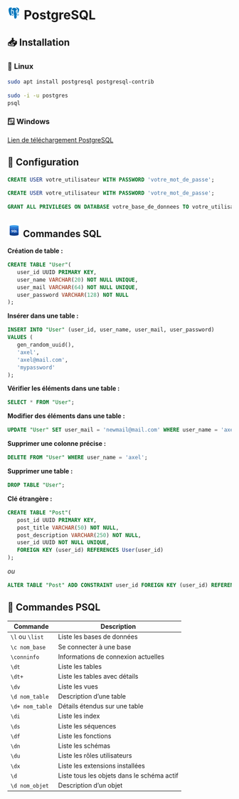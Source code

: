 # ![PostgreSQL](postgresql.png) **PostgreSQL**

## 📥 Installation

### 🐧 **Linux**

```bash
sudo apt install postgresql postgresql-contrib
```

```bash
sudo -i -u postgres
psql
```

### 🪟 **Windows**

[Lien de téléchargement PostgreSQL](https://www.postgresql.org/download/windows/)

## 🔧 Configuration

```SQL
CREATE USER votre_utilisateur WITH PASSWORD 'votre_mot_de_passe';
```

```SQL
CREATE USER votre_utilisateur WITH PASSWORD 'votre_mot_de_passe';
```

```SQL
GRANT ALL PRIVILEGES ON DATABASE votre_base_de_donnees TO votre_utilisateur;
```

## ![SQL](sql.png) **Commandes SQL**

**Création de table :**

```SQL
CREATE TABLE "User"(
   user_id UUID PRIMARY KEY,
   user_name VARCHAR(20) NOT NULL UNIQUE,
   user_mail VARCHAR(64) NOT NULL UNIQUE,
   user_password VARCHAR(128) NOT NULL
);
```

**Insérer dans une table :**

```SQL
INSERT INTO "User" (user_id, user_name, user_mail, user_password)
VALUES (
   gen_random_uuid(),
   'axel',
   'axel@mail.com',
   'mypassword'
);
```

**Vérifier les éléments dans une table :**

```SQL
SELECT * FROM "User";
```

**Modifier des éléments dans une table :**

```SQL
UPDATE "User" SET user_mail = 'newmail@mail.com' WHERE user_name = 'axel';
```

**Supprimer une colonne précise :**

```SQL
DELETE FROM "User" WHERE user_name = 'axel';
```

**Supprimer une table :**

```SQL
DROP TABLE "User";
```

**Clé étrangère :**

```SQL
CREATE TABLE "Post"(
   post_id UUID PRIMARY KEY,
   post_title VARCHAR(50) NOT NULL,
   post_description VARCHAR(250) NOT NULL,
   user_id UUID NOT NULL UNIQUE,
   FOREIGN KEY (user_id) REFERENCES User(user_id)
);
```

_ou_

```SQL
ALTER TABLE "Post" ADD CONSTRAINT user_id FOREIGN KEY (user_id) REFERENCES "User"(user_id);
```

## 🐘 **Commandes PSQL**

| Commande        | Description                                |
| --------------- | ------------------------------------------ |
| `\l` ou `\list` | Liste les bases de données                 |
| `\c nom_base`   | Se connecter à une base                    |
| `\conninfo`     | Informations de connexion actuelles        |
| `\dt`           | Liste les tables                           |
| `\dt+`          | Liste les tables avec détails              |
| `\dv`           | Liste les vues                             |
| `\d nom_table`  | Description d’une table                    |
| `\d+ nom_table` | Détails étendus sur une table              |
| `\di`           | Liste les index                            |
| `\ds`           | Liste les séquences                        |
| `\df`           | Liste les fonctions                        |
| `\dn`           | Liste les schémas                          |
| `\du`           | Liste les rôles utilisateurs               |
| `\dx`           | Liste les extensions installées            |
| `\d`            | Liste tous les objets dans le schéma actif |
| `\d nom_objet`  | Description d’un objet                     |
